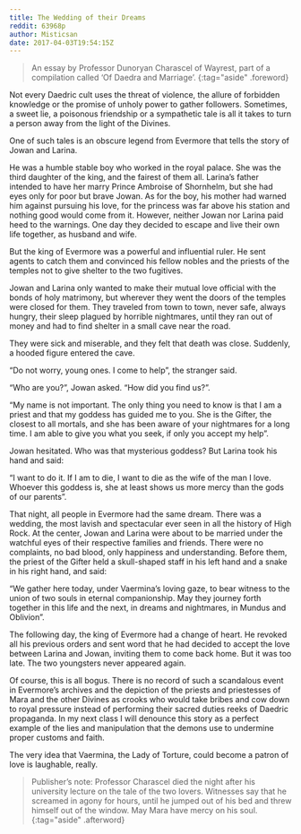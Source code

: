 ```yaml
---
title: The Wedding of their Dreams
reddit: 63968p
author: Misticsan
date: 2017-04-03T19:54:15Z
---
```


> An essay by Professor Dunoryan Charascel of Wayrest, part of a compilation
> called ‘Of Daedra and Marriage’.
{:tag="aside" .foreword}

Not every Daedric cult uses the threat of violence, the allure of forbidden
knowledge or the promise of unholy power to gather followers. Sometimes, a sweet
lie, a poisonous friendship or a sympathetic tale is all it takes to turn a
person away from the light of the Divines.

One of such tales is an obscure legend from Evermore that tells the story of
Jowan and Larina.

He was a humble stable boy who worked in the royal palace. She was the third
daughter of the king, and the fairest of them all. Larina’s father intended to
have her marry Prince Ambroise of Shornhelm, but she had eyes only for poor but
brave Jowan. As for the boy, his mother had warned him against pursuing his
love, for the princess was far above his station and nothing good would come
from it. However, neither Jowan nor Larina paid heed to the warnings. One day
they decided to escape and live their own life together, as husband and wife.

But the king of Evermore was a powerful and influential ruler. He sent agents to
catch them and convinced his fellow nobles and the priests of the temples not to
give shelter to the two fugitives.

Jowan and Larina only wanted to make their mutual love official with the bonds
of holy matrimony, but wherever they went the doors of the temples were closed
for them. They traveled from town to town, never safe, always hungry, their
sleep plagued by horrible nightmares, until they ran out of money and had to
find shelter in a small cave near the road.

They were sick and miserable, and they felt that death was close. Suddenly, a
hooded figure entered the cave.

“Do not worry, young ones. I come to help”, the stranger said.

“Who are you?”, Jowan asked. “How did you find us?”.

“My name is not important. The only thing you need to know is that I am a priest
and that my goddess has guided me to you. She is the Gifter, the closest to all
mortals, and she has been aware of your nightmares for a long time. I am able to
give you what you seek, if only you accept my help”.

Jowan hesitated. Who was that mysterious goddess? But Larina took his hand and
said:

“I want to do it. If I am to die, I want to die as the wife of the man I love.
Whoever this goddess is, she at least shows us more mercy than the gods of our
parents”.

That night, all people in Evermore had the same dream. There was a wedding, the
most lavish and spectacular ever seen in all the history of High Rock. At the
center, Jowan and Larina were about to be married under the watchful eyes of
their respective families and friends. There were no complaints, no bad blood,
only happiness and understanding. Before them, the priest of the Gifter held a
skull-shaped staff in his left hand and a snake in his right hand, and said:

“We gather here today, under Vaermina’s loving gaze, to bear witness to the
union of two souls in eternal companionship. May they journey forth together in
this life and the next, in dreams and nightmares, in Mundus and Oblivion”.

The following day, the king of Evermore had a change of heart. He revoked all
his previous orders and sent word that he had decided to accept the love between
Larina and Jowan, inviting them to come back home. But it was too late. The two
youngsters never appeared again.

Of course, this is all bogus. There is no record of such a scandalous event in
Evermore’s archives and the depiction of the priests and priestesses of Mara and
the other Divines as crooks who would take bribes and cow down to royal pressure
instead of performing their sacred duties reeks of Daedric propaganda. In my
next class I will denounce this story as a perfect example of the lies and
manipulation that the demons use to undermine proper customs and faith.

The very idea that Vaermina, the Lady of Torture, could become a patron of love
is laughable, really.

> Publisher’s note: Professor Charascel died the night after his university
> lecture on the tale of the two lovers. Witnesses say that he screamed in agony
> for hours, until he jumped out of his bed and threw himself out of the window.
> May Mara have mercy on his soul.
{:tag="aside" .afterword}
